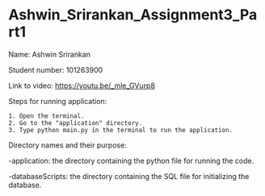 # Ashwin_Srirankan_Assignment3_Part1
Name: Ashwin Srirankan

Student number: 101263900

Link to video: https://youtu.be/_mle_GVurp8


Steps for running application:

    1. Open the terminal.
    2. Go to the "application" directory.
    3. Type python main.py in the terminal to run the application.


Directory names and their purpose:
    
-application: the directory containing the python file for running the code.

-databaseScripts: the directory containing the SQL file for initializing the database.
